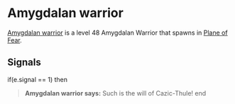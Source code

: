 # Amygdalan warrior



[Amygdalan warrior](/npc/72015) is a level 48 Amygdalan Warrior that spawns in [Plane of Fear](/zone/72).



## Signals

if(e.signal == 1) then


>**Amygdalan warrior says:** Such is the will of Cazic-Thule!
end
